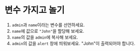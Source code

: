 # 변수 가지고 놀기

1. `admin`과 `name`이라는 변수를 선언하세요.
2. `name`에 값으로 `"John"`을 할당해 보세요.
3. `name`의 값을 `admin`에 복사해 보세요.
4. `admin`의 값을 `alert` 창에 띄워보세요. "John"이 출력되어야 합니다.
